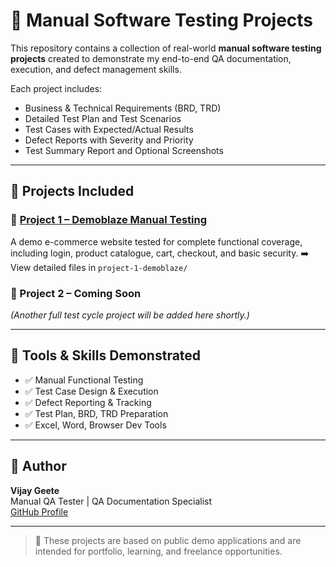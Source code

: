 # 🧪 Manual Software Testing Projects

This repository contains a collection of real-world **manual software testing projects** created to demonstrate my end-to-end QA documentation, execution, and defect management skills.

Each project includes:
- Business & Technical Requirements (BRD, TRD)
- Detailed Test Plan and Test Scenarios
- Test Cases with Expected/Actual Results
- Defect Reports with Severity and Priority
- Test Summary Report and Optional Screenshots

---

## 📁 Projects Included

### 🔹 [Project 1 – Demoblaze Manual Testing](./Project-1)
A demo e-commerce website tested for complete functional coverage, including login, product catalogue, cart, checkout, and basic security.
➡️ View detailed files in `project-1-demoblaze/`

### 🔹 Project 2 – Coming Soon  
*(Another full test cycle project will be added here shortly.)*

---

## 🧰 Tools & Skills Demonstrated

- ✅ Manual Functional Testing  
- ✅ Test Case Design & Execution  
- ✅ Defect Reporting & Tracking  
- ✅ Test Plan, BRD, TRD Preparation  
- ✅ Excel, Word, Browser Dev Tools  

---

## 👤 Author

**Vijay Geete**  
Manual QA Tester | QA Documentation Specialist  
[GitHub Profile](https://github.com/vijaygokul13)

---

> 📌 These projects are based on public demo applications and are intended for portfolio, learning, and freelance opportunities.
